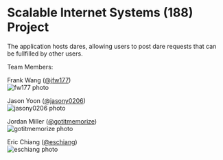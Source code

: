 # Scalable Internet Systems (188) Project

The application hosts dares, allowing users to post dare requests that can be fullfilled by other users.

Team Members:



Frank Wang ([@jfw177](https://github.com/fw177))  
![fw177 photo](https://avatars0.githubusercontent.com/u/9297856?v=3&s=120)

Jason Yoon ([@jasony0206](https://github.com/jasony0206))  
![jasony0206 photo](https://avatars1.githubusercontent.com/u/6827412?v=3&s=120)

Jordan Miller ([@gotitmemorize](https://github.com/gotitmemorize))  
![gotitmemorize photo](https://avatars1.githubusercontent.com/u/5722026?v=3&s=120)

Eric Chiang ([@eschiang](https://github.com/eschiang))  
![eschiang photo](https://avatars1.githubusercontent.com/u/6827496?v=3&s=120)


